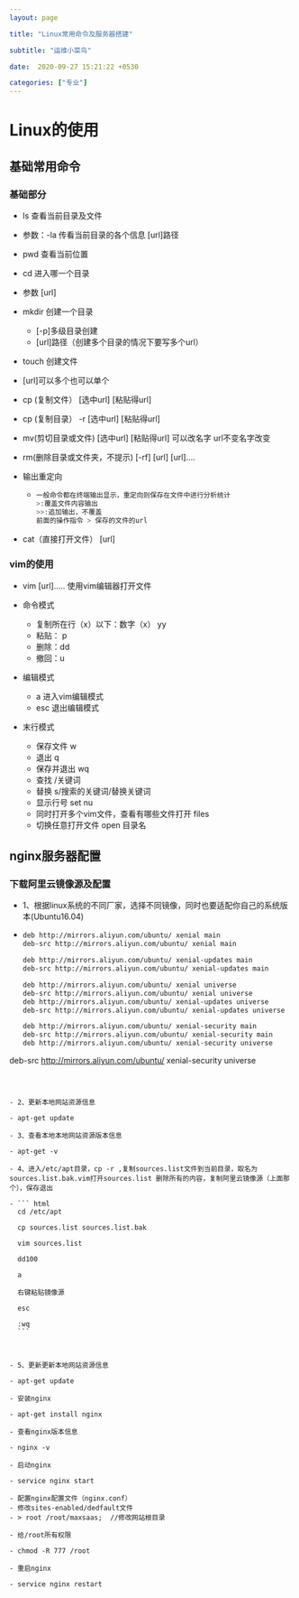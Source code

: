 ```yaml
---
layout: page

title: "Linux常用命令及服务器搭建"

subtitle: "运维小菜鸟"

date:  2020-09-27 15:21:22 +0530

categories: ["专业"]
---
```


# Linux的使用

## 基础常用命令

### 基础部分

- ls	查看当前目录及文件
  
- 参数：-la	传看当前目录的各个信息	[url]路径
  
- pwd    查看当前位置

- cd    进入哪一个目录
  
- 参数    [url]
  
- mkdir     创建一个目录
  - [-p]多级目录创建
  - [url]路径（创建多个目录的情况下要写多个url）

- touch    创建文件
  
- [url]可以多个也可以单个
  
- cp (复制文件） [选中url] [粘贴得url]

- cp (复制目录） -r  [选中url] [粘贴得url]

- mv(剪切目录或文件) [选中url] [粘贴得url]  可以改名字 url不变名字改变

- rm(删除目录或文件夹，不提示) [-rf] [url] [url]....

- 输出重定向

  - ``` php
    一般命令都在终端输出显示，重定向则保存在文件中进行分析统计
    >:覆盖文件内容输出
    >>:追加输出，不覆盖
    前面的操作指令 > 保存的文件的url
    ```

    

- cat（直接打开文件） [url]

### vim的使用

- vim [url].....   使用vim编辑器打开文件
- 命令模式
  - 复制所在行（x）以下：数字（x） yy
  - 粘贴： p
  - 删除：dd
  - 撤回：u

- 编辑模式
  - a    进入vim编辑模式
  - esc    退出编辑模式

- 末行模式
  - 保存文件 w
  - 退出 q
  - 保存并退出 wq 
  - 查找   /关键词
  - 替换  s/搜索的关键词/替换关键词
  - 显示行号 set nu
  - 同时打开多个vim文件，查看有哪些文件打开   files
  - 切换任意打开文件  open 目录名

## nginx服务器配置

### 下载阿里云镜像源及配置

- 1、根据linux系统的不同厂家，选择不同镜像，同时也要适配你自己的系统版本(Ubuntu16.04)

- ``` html
  deb http://mirrors.aliyun.com/ubuntu/ xenial main
  deb-src http://mirrors.aliyun.com/ubuntu/ xenial main
  
  deb http://mirrors.aliyun.com/ubuntu/ xenial-updates main
  deb-src http://mirrors.aliyun.com/ubuntu/ xenial-updates main
  
  deb http://mirrors.aliyun.com/ubuntu/ xenial universe
  deb-src http://mirrors.aliyun.com/ubuntu/ xenial universe
  deb http://mirrors.aliyun.com/ubuntu/ xenial-updates universe
  deb-src http://mirrors.aliyun.com/ubuntu/ xenial-updates universe
  
  deb http://mirrors.aliyun.com/ubuntu/ xenial-security main
  deb-src http://mirrors.aliyun.com/ubuntu/ xenial-security main
  deb http://mirrors.aliyun.com/ubuntu/ xenial-security universe
deb-src http://mirrors.aliyun.com/ubuntu/ xenial-security universe
  ```
  
  
  
- 2、更新本地网站资源信息
  
- apt-get update
  
- 3、查看本地本地网站资源版本信息
  
- apt-get -v
  
- 4、进入/etc/apt目录，cp -r ,复制sources.list文件到当前目录，取名为sources.list.bak.vim打开sources.list 删除所有的内容，复制阿里云镜像源（上面那个），保存退出

  - ``` html
    cd /etc/apt
    
    cp sources.list sources.list.bak
    
    vim sources.list
    
    dd100
    
    a
    
    右键粘贴镜像源
    
    esc
    
    :wq
    ```
    
    

- 5、更新更新本地网站资源信息
  
  - apt-get update
  
- 安装nginx
  
- apt-get install nginx
  
- 查看nginx版本信息
  
- nginx -v
  
- 启动nginx
  
  - service nginx start
  
- 配置nginx配置文件（nginx.conf）
  - 修改sites-enabled/dedfault文件
  - > root /root/maxsaas;  //修改网站根目录

- 给/root所有权限
  
- chmod -R 777 /root
  
- 重启nginx
  
  - service nginx restart 
